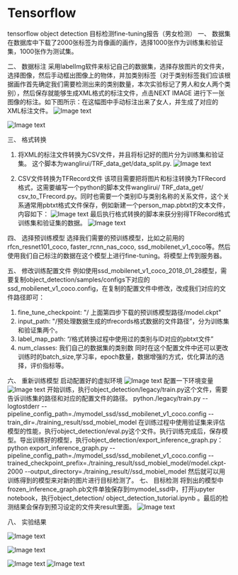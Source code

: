 # Tensorflow
tensorflow object  detection
目标检测fine-tuning报告（男女检测）
一、	数据集
在数据库中下载了2000张标签为肖像画的画作，选择1000张作为训练集和验证集，1000张作为测试集。

二、	数据标注
采用labelImg软件来标记自己的数据集，选择存放图片的文件夹，选择图像，然后手动框出图像上的物体，并加类别标签（对于类别标签我们应该根据画作首先确定我们需要检测出来的类别数量，本次实验标记了男人和女人两个类别），然后保存就能够生成XML格式的标注文件，点击NEXT IMAGE 进行下一张图像的标注。如下图所示：在这幅图中手动标注出来了女人，并生成了对应的XML标注文件。
![Image text](https://github.com/wanglirui/Tensorflow/blob/master/image/1.jpg)
 
![Image text](https://github.com/wanglirui/Tensorflow/blob/master/image/2.jpg)

三、	格式转换
1.	将XML的标注文件转换为CSV文件，并且将标记好的图片分为训练集和验证集。
这个脚本为wanglirui/TRF_data_get/data_split.py.
![Image text](https://github.com/wanglirui/Tensorflow/blob/master/image/3.jpg)

2.	CSV文件转换为TFRecord文件
该项目需要把将图片和标注转换为TFRecord格式，这需要编写一个python的脚本文件wanglirui/ TRF_data_get/ csv_to_TFrecord.py。同时也需要一个类别ID与类别名称的关系文件，这个关系通常用pbtxt格式文件保存，例如新建一个person_map.pbtxt的文本文件，内容如下：
![Image text](https://github.com/wanglirui/Tensorflow/blob/master/image/4.jpg)
最后执行格式转换的脚本来获分别得TFRecord格式训练集和验证集的数据。
![Image text](https://github.com/wanglirui/Tensorflow/blob/master/image/5.jpg)

四、	选择预训练模型
   选择我们需要的预训练模型，比如之前用的rfcn_resnet101_coco, faster_rcnn_nas_coco, ssd_mobilenet_v1_coco等。然后使用我们自己标注的数据在这个模型上进行fine-tuning。将模型上传到服务器。

五、	修改训练配置文件
例如使用ssd_mobilenet_v1_coco_2018_01_28模型，需要复制object_detection/samples/configs下对应的ssd_mobilenet_v1_coco.config，在复制的配置文件中修改，改成我们对应的文件路径即可：
1.	fine_tune_checkpoint: "/ 上面第四步下载的预训练模型路径/model.ckpt" 
2.	input_path: "/预处理数据生成的tfrecords格式数据的文件路径”，分为训练集和验证集两个。
3.	label_map_path: “/格式转换过程中使用过的类别与ID对应的pbtxt文件” 
4.	num_classes: 我们自己的数据集的类别数
同时在这个配置文件中还可以更改训练时的batch_size,学习率，epoch数量，数据增强的方式，优化算法的选择，评价指标等。

六、	重新训练模型
启动配置好的虚拟环境
![Image text](https://github.com/wanglirui/Tensorflow/blob/master/image/6.jpg)
配置一下环境变量
![Image text](https://github.com/wanglirui/Tensorflow/blob/master/image/7.jpg)
开始训练，执行object_detection/legacy/train.py这个文件，需要告诉训练集的路径和对应的配置文件的路径。
python./legacy/train.py --logtostderr --pipeline_config_path=./mymodel_ssd/ssd_mobilenet_v1_coco.config  --train_dir=./training_result/ssd_mobiel_model
在训练过程中使用验证集来评估模型的性能，执行object_detection/eval.py这个文件。执行训练完成后，保存模型。导出训练好的模型，执行object_detection/export_inference_graph.py：
python export_inference_graph.py --pipeline_config_path=./mymodel_ssd/ssd_mobilenet_v1_coco.config --trained_checkpoint_prefix=./training_result/ssd_mobiel_model/model.ckpt-2000 --output_directory=./training_result//ssd_mobiel_model
然后就可以用训练得到的模型来对新的图片进行目标检测了。
七、	目标检测
 将到出的模型中frozen_inference_graph.pb文件单独保存到mymodel_ssd中，打开jupyter notebook，执行object_detection/
object_detection_tutorial.ipynb 。最后的检测结果会保存到预习设定的文件夹result里面。
 ![Image text](https://github.com/wanglirui/Tensorflow/blob/master/image/9.jpg)
 
八、	实验结果
 
  ![Image text](https://github.com/wanglirui/Tensorflow/blob/master/image/13.jpg)
 
  ![Image text](https://github.com/wanglirui/Tensorflow/blob/master/image/10.jpg)
  
 ![Image text](https://github.com/wanglirui/Tensorflow/blob/master/image/11.jpg)
  ![Image text](https://github.com/wanglirui/Tensorflow/blob/master/image/12.jpg)
